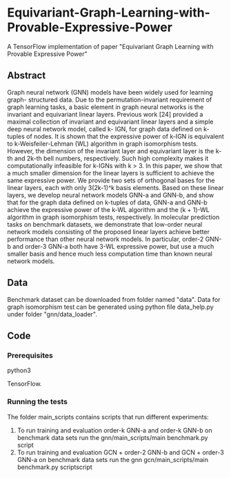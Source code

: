 # Equivariant-Graph-Learning-with-Provable-Expressive-Power
A TensorFlow implementation of paper "Equivariant Graph Learning with Provable Expressive Power"
## Abstract
Graph neural network (GNN) models have been widely used for learning graph-
structured data. Due to the permutation-invariant requirement of graph learning
tasks, a basic element in graph neural networks is the invariant and equivariant
linear layers. Previous work [24] provided a maximal collection of invariant
and equivariant linear layers and a simple deep neural network model, called k-
IGN, for graph data defined on k-tuples of nodes. It is shown that the expressive
power of k-IGN is equivalent to k-Weisfeiler-Lehman (WL) algorithm in graph
isomorphism tests. However, the dimension of the invariant layer and equivariant
layer is the k-th and 2k-th bell numbers, respectively. Such high complexity makes
it computationally infeasible for k-IGNs with k > 3.
In this paper, we show that a much smaller dimension for the linear layers is
sufficient to achieve the same expressive power. We provide two sets of orthogonal
bases for the linear layers, each with only 3(2k-1)^k basis elements. Based on
these linear layers, we develop neural network models GNN-a and GNN-b, and
show that for the graph data defined on k-tuples of data, GNN-a and GNN-b achieve
the expressive power of the k-WL algorithm and the (k + 1)-WL algorithm in
graph isomorphism tests, respectively. In molecular prediction tasks on benchmark
datasets, we demonstrate that low-order neural network models consisting of the
proposed linear layers achieve better performance than other neural network models.
In particular, order-2 GNN-b and order-3 GNN-a both have 3-WL expressive power,
but use a much smaller basis and hence much less computation time than known
neural network models.

## Data
Benchmark dataset can be downloaded from folder named "data". Data for graph isomorphism test
can be generated using python file data_help.py under folder "gnn/data_loader".

## Code

### Prerequisites

python3

TensorFlow.




### Running the tests

The folder main_scripts contains scripts that run different experiments:

1. To run training and evaluation order-k GNN-a and order-k GNN-b on benchmark data sets run the  gnn/main_scripts/main benchmark.py script
2. To run training and evaluation GCN + order-2 GNN-b and GCN + order-3 GNN-a on benchmark data sets run the gnn gcn/main_scripts/main benchmark.py scriptscript



